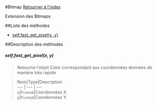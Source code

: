 #Bitmap
[Retourner à l'index](README.md)

Extension des Bitmaps

##Liste des méthodes
*    [self.fast_get_pixel(x, y)](#selffast_get_pixelx-y)


##Description des méthodes
##### self.fast_get_pixel(x, y)

> Retourne l'objet Color correspondant aux coordonnées données de manière très rapide

  
> Nom|Type|Description  
--- | --- | ---  
`x`|`Fixnum`|Coordonnées X  
`y`|`Fixnum`|Coordonnées Y  






